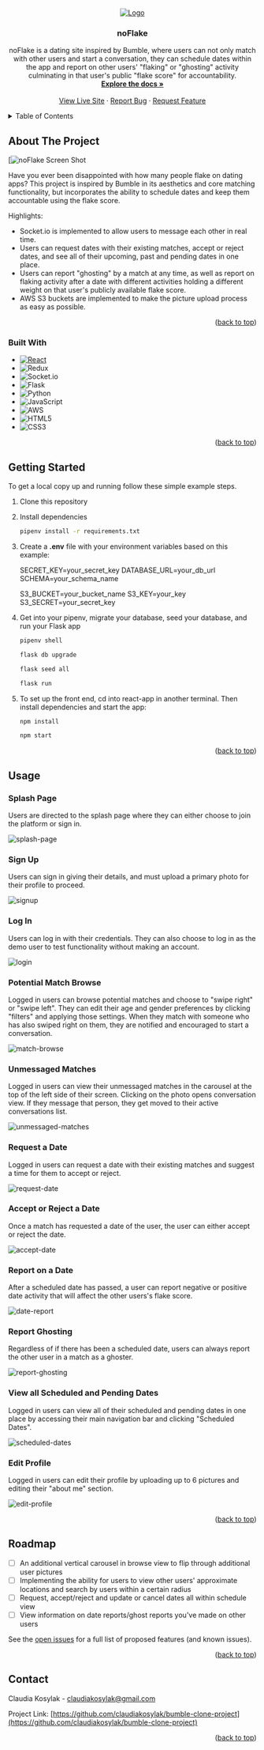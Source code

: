<a name="readme-top"></a>

<!-- PROJECT LOGO -->
<br />
<div align="center">
  <a href="https://github.com/claudiakosylak/bumble-clone-project">
    <img src="react-app/src/images/NoFlake_Logo.png" alt="Logo">
  </a>

<h3 align="center">noFlake</h3>

  <p align="center">
    noFlake is a dating site inspired by Bumble, where users can not only match with other users and start a conversation, they can schedule dates within the app and report on other users' "flaking" or "ghosting" activity culminating in that user's public "flake score" for accountability.
    <br />
    <a href="https://github.com/claudiakosylak/bumble-clone-project"><strong>Explore the docs »</strong></a>
    <br />
    <br />
    <a href="https://noflake.onrender.com/">View Live Site</a>
    ·
    <a href="https://github.com/claudiakosylak/bumble-clone-project/issues">Report Bug</a>
    ·
    <a href="https://github.com/claudiakosylak/bumble-clone-project/issues">Request Feature</a>
  </p>
</div>



<!-- TABLE OF CONTENTS -->
<details>
  <summary>Table of Contents</summary>
  <ol>
    <li>
      <a href="#about-the-project">About The Project</a>
      <ul>
        <li><a href="#built-with">Built With</a></li>
      </ul>
    </li>
    <li>
      <a href="#getting-started">Getting Started</a>
      <ul>
        <li><a href="#prerequisites">Prerequisites</a></li>
        <li><a href="#installation">Installation</a></li>
      </ul>
    </li>
    <li><a href="#usage">Usage</a></li>
    <li><a href="#roadmap">Roadmap</a></li>
    <li><a href="#contact">Contact</a></li>
  </ol>
</details>



<!-- ABOUT THE PROJECT -->
## About The Project

[![noFlake Screen Shot](./images/splash_screenshot.png)

Have you ever been disappointed with how many people flake on dating apps? This project is inspired by Bumble in its aesthetics and core matching functionality, but incorporates the ability to schedule dates and keep them accountable using the flake score.

Highlights:
* Socket.io is implemented to allow users to message each other in real time.
* Users can request dates with their existing matches, accept or reject dates, and see all of their upcoming, past and pending dates in one place.
* Users can report "ghosting" by a match at any time, as well as report on flaking activity after a date with different activities holding a different weight on that user's publicly available flake score.
* AWS S3 buckets are implemented to make the picture upload process as easy as possible.

<p align="right">(<a href="#readme-top">back to top</a>)</p>



### Built With

* [![React][React.js]][React-url]
* ![Redux](https://img.shields.io/badge/redux-%23593d88.svg?style=for-the-badge&logo=redux&logoColor=white)
* ![Socket.io](https://img.shields.io/badge/Socket.io-black?style=for-the-badge&logo=socket.io&badgeColor=010101)
* ![Flask](https://img.shields.io/badge/flask-%23000.svg?style=for-the-badge&logo=flask&logoColor=white)
* ![Python](https://img.shields.io/badge/python-3670A0?style=for-the-badge&logo=python&logoColor=ffdd54)
* ![JavaScript](https://img.shields.io/badge/javascript-%23323330.svg?style=for-the-badge&logo=javascript&logoColor=%23F7DF1E)
* ![AWS](https://img.shields.io/badge/AWS-%23FF9900.svg?style=for-the-badge&logo=amazon-aws&logoColor=white)
* ![HTML5](https://img.shields.io/badge/html5-%23E34F26.svg?style=for-the-badge&logo=html5&logoColor=white)
* ![CSS3](https://img.shields.io/badge/css3-%231572B6.svg?style=for-the-badge&logo=css3&logoColor=white)

<p align="right">(<a href="#readme-top">back to top</a>)</p>



<!-- GETTING STARTED -->
## Getting Started

To get a local copy up and running follow these simple example steps.

1. Clone this repository

2. Install dependencies

      ```bash
      pipenv install -r requirements.txt
      ```

3. Create a **.env** file with your environment variables based on this example:

   SECRET_KEY=your_secret_key
   DATABASE_URL=your_db_url
   SCHEMA=your_schema_name

   S3_BUCKET=your_bucket_name
   S3_KEY=your_key
   S3_SECRET=your_secret_key

4. Get into your pipenv, migrate your database, seed your database, and run your Flask app

   ```bash
   pipenv shell
   ```

   ```bash
   flask db upgrade
   ```

   ```bash
   flask seed all
   ```

   ```bash
   flask run
   ```

5. To set up the front end, cd into react-app in another terminal. Then install dependencies and start the app:

   ```bash
   npm install
   ```

   ```bash
   npm start
   ```

<p align="right">(<a href="#readme-top">back to top</a>)</p>



<!-- USAGE EXAMPLES -->
## Usage

### Splash Page

Users are directed to the splash page where they can either choose to join the platform or sign in.

![splash-page](./images/splash_screenshot.png)

### Sign Up

Users can sign in giving their details, and must upload a primary photo for their profile to proceed.

![signup](./images/signup_screenshot.png)


### Log In

Users can log in with their credentials. They can also choose to log in as the demo user to test functionality without making an account.

![login](./images/login_screenshot.png)

### Potential Match Browse

Logged in users can browse potential matches and choose to "swipe right" or "swipe left". They can edit their age and gender preferences by clicking "filters" and applying those settings. When they match with someone who has also swiped right on them, they are notified and encouraged to start a conversation.

![match-browse](./images/potential-match-browse.gif)

### Unmessaged Matches

Logged in users can view their unmessaged matches in the carousel at the top of the left side of their screen. Clicking on the photo opens conversation view. If they message that person, they get moved to their active conversations list.

![unmessaged-matches](./images/unmessaged-matches.gif)

### Request a Date

Logged in users can request a date with their existing matches and suggest a time for them to accept or reject.

![request-date](./images/request-date.gif)

### Accept or Reject a Date

Once a match has requested a date of the user, the user can either accept or reject the date.

![accept-date](./images/accept-date.gif)

### Report on a Date

After a scheduled date has passed, a user can report negative or positive date activity that will affect the other users's flake score.

![date-report](./images/date-report.gif)

### Report Ghosting

Regardless of if there has been a scheduled date, users can always report the other user in a match as a ghoster.

![report-ghosting](./images/report-ghosting.gif)

### View all Scheduled and Pending Dates

Logged in users can view all of their scheduled and pending dates in one place by accessing their main navigation bar and clicking "Scheduled Dates".

![scheduled-dates](./images/scheduled-dates.gif)

### Edit Profile

Logged in users can edit their profile by uploading up to 6 pictures and editing their "about me" section.

![edit-profile](./images/edit-profile.gif)

<p align="right">(<a href="#readme-top">back to top</a>)</p>



<!-- ROADMAP -->
## Roadmap

- [ ] An additional vertical carousel in browse view to flip through additional user pictures
- [ ] Implementing the ability for users to view other users' approximate locations and search by users within a certain radius
- [ ] Request, accept/reject and update or cancel dates all within schedule view
- [ ] View information on date reports/ghost reports you've made on other users 

See the [open issues](https://github.com/claudiakosylak/bumble-clone-project/issues) for a full list of proposed features (and known issues).

<p align="right">(<a href="#readme-top">back to top</a>)</p>



<!-- CONTACT -->
## Contact

Claudia Kosylak - claudiakosylak@gmail.com

Project Link: [https://github.com/claudiakosylak/bumble-clone-project](https://github.com/claudiakosylak/bumble-clone-project)

<p align="right">(<a href="#readme-top">back to top</a>)</p>



<!-- MARKDOWN LINKS & IMAGES -->
<!-- https://www.markdownguide.org/basic-syntax/#reference-style-links -->
[contributors-shield]: https://img.shields.io/github/contributors/claudiakosylak/bumble-clone-project.svg?style=for-the-badge
[contributors-url]: https://github.com/claudiakosylak/bumble-clone-project/graphs/contributors
[forks-shield]: https://img.shields.io/github/forks/claudiakosylak/bumble-clone-project.svg?style=for-the-badge
[forks-url]: https://github.com/claudiakosylak/bumble-clone-project/network/members
[stars-shield]: https://img.shields.io/github/stars/claudiakosylak/bumble-clone-project.svg?style=for-the-badge
[stars-url]: https://github.com/claudiakosylak/bumble-clone-project/stargazers
[issues-shield]: https://img.shields.io/github/issues/claudiakosylak/bumble-clone-project.svg?style=for-the-badge
[issues-url]: https://github.com/claudiakosylak/bumble-clone-project/issues
[license-shield]: https://img.shields.io/github/license/claudiakosylak/bumble-clone-project.svg?style=for-the-badge
[license-url]: https://github.com/claudiakosylak/bumble-clone-project/blob/master/LICENSE.txt
[linkedin-shield]: https://img.shields.io/badge/-LinkedIn-black.svg?style=for-the-badge&logo=linkedin&colorB=555
[linkedin-url]: https://linkedin.com/in/claudiakosylak
[product-screenshot]: react-app/src/images/noFlake_main_screenshot.png
[Next.js]: https://img.shields.io/badge/next.js-000000?style=for-the-badge&logo=nextdotjs&logoColor=white
[Next-url]: https://nextjs.org/
[React.js]: https://img.shields.io/badge/React-20232A?style=for-the-badge&logo=react&logoColor=61DAFB
[React-url]: https://reactjs.org/

